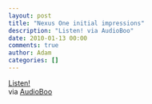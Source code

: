 ```yaml
---
layout: post
title: "Nexus One initial impressions"
description: "Listen! via AudioBoo"
date: 2010-01-13 00:00
comments: true
author: Adam
categories: []
---
```


<object type="application/x-shockwave-flash" height="129" width="400">
        <param name="movie" value="http://boos.audioboo.fm/swf/fullsize_player.swf" />
        <param name="scale" value="noscale" />
        <param name="salign" value="lt" />
        <param name="bgColor" value="#FFFFFF" />
        <param name="wmode" value="window" />
        <param name="FlashVars" value="mp3=http%3A%2F%2Faudioboo.fm%2Fboos%2F90588-nexus-one-initial-impressions.mp3&amp;mp3Author=adambird&amp;mp3LinkURL=http%3A%2F%2Faudioboo.fm%2Fboos%2F90588-nexus-one-initial-impressions&amp;mp3Title=Nexus+One+initial+impressions&amp;mp3Time=06.09pm+13+Jan+2010" />
        <a href="http://audioboo.fm/boos/90588-nexus-one-initial-impressions.mp3">Listen!</a>
      </object>


<div class="posterous_quote_citation">via <a href="http://audioboo.fm/boos/90588-nexus-one-initial-impressions">AudioBoo</a></div>
